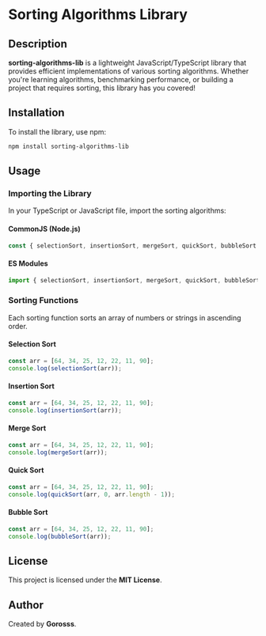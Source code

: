 # Sorting Algorithms Library

## Description
**sorting-algorithms-lib** is a lightweight JavaScript/TypeScript library that provides efficient implementations of various sorting algorithms. Whether you're learning algorithms, benchmarking performance, or building a project that requires sorting, this library has you covered!

## Installation

To install the library, use npm:
```sh
npm install sorting-algorithms-lib
```

## Usage

### Importing the Library
In your TypeScript or JavaScript file, import the sorting algorithms:

#### CommonJS (Node.js)
```js
const { selectionSort, insertionSort, mergeSort, quickSort, bubbleSort } = require('sorting-algorithms-lib');
```

#### ES Modules
```js
import { selectionSort, insertionSort, mergeSort, quickSort, bubbleSort } from 'sorting-algorithms-lib';
```

### Sorting Functions
Each sorting function sorts an array of numbers or strings in ascending order.

#### Selection Sort
```js
const arr = [64, 34, 25, 12, 22, 11, 90];
console.log(selectionSort(arr));
```

#### Insertion Sort
```js
const arr = [64, 34, 25, 12, 22, 11, 90];
console.log(insertionSort(arr));
```

#### Merge Sort
```js
const arr = [64, 34, 25, 12, 22, 11, 90];
console.log(mergeSort(arr));
```

#### Quick Sort
```js
const arr = [64, 34, 25, 12, 22, 11, 90];
console.log(quickSort(arr, 0, arr.length - 1));
```

#### Bubble Sort
```js
const arr = [64, 34, 25, 12, 22, 11, 90];
console.log(bubbleSort(arr));
```

## License
This project is licensed under the **MIT License**.

## Author
Created by **Gorosss**.
